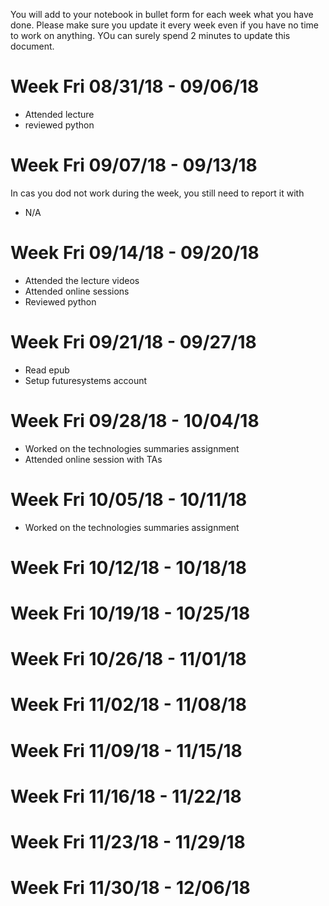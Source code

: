 You will add to your notebook in bullet form for each week what you have done. Please make sure you update it every week even if you have no time to work on anything. YOu can surely spend 2 minutes to update this document.

# Week Fri 08/31/18 - 09/06/18

* Attended lecture
* reviewed python

# Week Fri 09/07/18 - 09/13/18

In cas you dod not work during the week, you still need to report it with 

* N/A

# Week Fri 09/14/18 - 09/20/18

* Attended the lecture videos
* Attended online sessions
* Reviewed python

# Week Fri 09/21/18 - 09/27/18

* Read epub
* Setup futuresystems account

# Week Fri 09/28/18 - 10/04/18

* Worked on the technologies summaries assignment 
* Attended online session with TAs

# Week Fri 10/05/18 - 10/11/18

* Worked on the technologies summaries assignment

# Week Fri 10/12/18 - 10/18/18

# Week Fri 10/19/18 - 10/25/18

# Week Fri 10/26/18 - 11/01/18

# Week Fri 11/02/18 - 11/08/18

# Week Fri 11/09/18 - 11/15/18

# Week Fri 11/16/18 - 11/22/18

# Week Fri 11/23/18 - 11/29/18

# Week Fri 11/30/18 - 12/06/18
